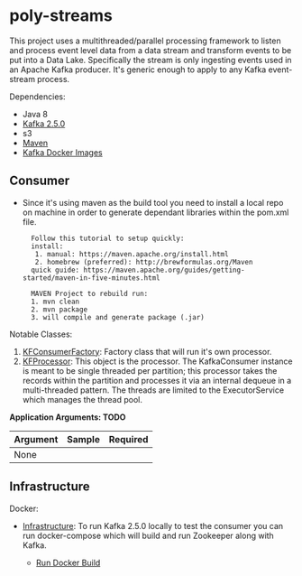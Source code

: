 # poly-streams

This project uses a multithreaded/parallel processing framework to listen and process event level data from a data stream and transform events to be put into a Data Lake. Specifically the stream is only ingesting events used in an Apache Kafka producer. It's generic enough to apply to any Kafka event-stream process. 


Dependencies:

* Java 8 
* [Kafka 2.5.0](https://kafka.apache.org/downloads#2.5.0)
* s3
* [Maven](https://maven.apache.org/guides/getting-started/maven-in-five-minutes.html)
* [Kafka Docker Images](https://hub.docker.com/r/confluentinc/cp-kafka/)

Consumer
-   
* Since it's using maven as the build tool you need to install a local repo on machine in order
to generate dependant libraries within the pom.xml file. 

        Follow this tutorial to setup quickly:
        install: 
         1. manual: https://maven.apache.org/install.html
         2. homebrew (preferred): http://brewformulas.org/Maven
        quick guide: https://maven.apache.org/guides/getting-started/maven-in-five-minutes.html

        MAVEN Project to rebuild run:
        1. mvn clean
        2. mvn package
        3. will compile and generate package (.jar) 
 

Notable Classes:   
     
 1. [KFConsumerFactory](https://github.com/polyglotDataNerd/poly-streams/blob/master/src/main/java/com/poly/poc/kafka/consumer/KFConsumerFactory.java): Factory class that will run it's own processor. 
 2. [KFProcessor](https://github.com/polyglotDataNerd/poly-streams/blob/master/src/main/java/com/poly/poc/kafka/consumer/KFProcessor.java): This object is the processor. The KafkaConsumer instance is meant to be single threaded per partition; this processor takes the records within the partition and processes it via an internal dequeue in a multi-threaded pattern. The threads are limited to the ExecutorService which manages the thread pool. 

**Application Arguments: TODO**

| Argument        | Sample           | Required  |
| ------------- |:-------------:| -----:|
| None     |  |  |


Infrastructure
-          
    
Docker:

* [Infrastructure](https://github.com/polyglotDataNerd/poly-streams/tree/master/infrastructure/single-node-kafka): To run Kafka 2.5.0 locally to test the consumer you can run docker-compose which will build and run Zookeeper along with Kafka. 

   - [Run Docker Build](https://github.com/polyglotDataNerd/poly-streams/blob/master/infrastructure/CreateTopic.sh) 
 

